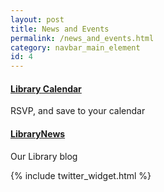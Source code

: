 ```yaml
---
layout: post
title: News and Events
permalink: /news_and_events.html
category: navbar_main_element
id: 4
---
```



#### [Library Calendar](https://northeastern.libcal.com) 
RSVP, and save to your calendar 

#### [LibraryNews](https://librarynews.northeastern.neu.edu) 
Our Library blog 

{% include twitter_widget.html %}
